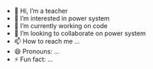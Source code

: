 - 👋 Hi, I’m a teacher
- 👀 I’m interested in power system
- 🌱 I’m currently working on code
- 💞️ I’m looking to collaborate on power system
- 📫 How to reach me ...
- 😄 Pronouns: ...
- ⚡ Fun fact: ...

<!---
He is a ✨ special ✨ repository because its `README.md` (this file) appears on your GitHub profile.
You can click the Preview link to take a look at your changes.
--->
